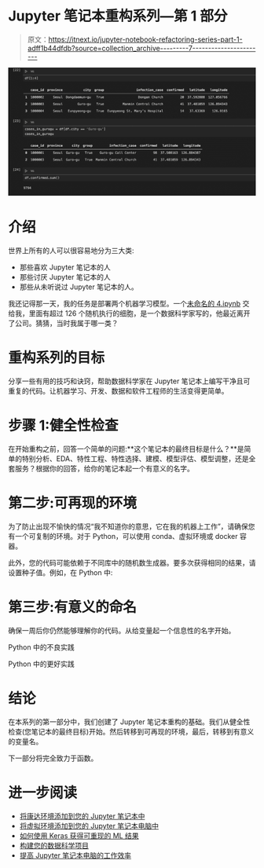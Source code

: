 # Jupyter 笔记本重构系列—第 1 部分

> 原文：<https://itnext.io/jupyter-notebook-refactoring-series-part-1-adff1b44dfdb?source=collection_archive---------7----------------------->

![](img/279d02d42243498fa80ce29aa196cb0a.png)

# 介绍

世界上所有的人可以很容易地分为三大类:

*   那些喜欢 Jupyter 笔记本的人
*   那些讨厌 Jupyter 笔记本的人
*   那些从未听说过 Jupyter 笔记本的人。

我还记得那一天，我的任务是部署两个机器学习模型。一个[未命名的 4.ipynb](https://twitter.com/vboykis/status/931212461436538881?s=20) 交给我，里面有超过 126 个随机执行的细胞，是一个数据科学家写的，他最近离开了公司。猜猜，当时我属于哪一类？

# 重构系列的目标

分享一些有用的技巧和诀窍，帮助数据科学家在 Jupyter 笔记本上编写干净且可重复的代码。让机器学习、开发、数据和软件工程师的生活变得更简单。

# 步骤 1:健全性检查

在开始重构之前，回答一个简单的问题:**这个笔记本的最终目标是什么？**是简单的特别分析、EDA、特性工程、特性选择、建模、模型评估、模型调整，还是全套服务？根据你的回答，给你的笔记本起一个有意义的名字。

# 第二步:可再现的环境

为了防止出现不愉快的情况“我不知道你的意思，它在我的机器上工作”，请确保您有一个可复制的环境。对于 Python，可以使用 conda、虚拟环境或 docker 容器。

此外，您的代码可能依赖于不同库中的随机数生成器。要多次获得相同的结果，请设置种子值。例如，在 Python 中:

# 第三步:有意义的命名

确保一周后你仍然能够理解你的代码。从给变量起一个信息性的名字开始。

Python 中的不良实践

Python 中的更好实践

# 结论

在本系列的第一部分中，我们创建了 Jupyter 笔记本重构的基础。我们从健全性检查(您笔记本的最终目标)开始。然后转移到可再现的环境，最后，转移到有意义的变量名。

下一部分将完全致力于函数。

# 进一步阅读

*   [将康达环境添加到您的 Jupyter 笔记本中](https://medium.com/@nrk25693/how-to-add-your-conda-environment-to-your-jupyter-notebook-in-just-4-s*teps-abeab8b8d084)
*   [将虚拟环境添加到您的 Jupyter 笔记本电脑中](https://anbasile.github.io/posts/2017-06-25-jupyter-venv/)
*   [如何使用 Keras 获得可重现的 ML 结果](https://machinelearningmastery.com/reproducible-results-neural-networks-keras/)
*   [构建您的数据科学项目](http://drivendata.github.io/cookiecutter-data-science/)
*   [提高 Jupyter 笔记本电脑的工作效率](https://towardsdatascience.com/bringing-the-best-out-of-jupyter-notebooks-for-data-science-f0871519ca29)